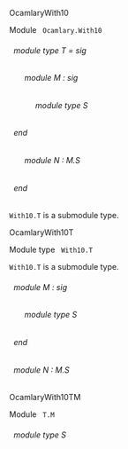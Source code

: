 OcamlaryWith10

 Module `` Ocamlary.With10`` 
<a id="module-type-T"></a>
###### &nbsp; module type T = sig

<a id="module-M"></a>
###### &nbsp; &nbsp; &nbsp; &nbsp;module M : sig

<a id="module-type-S"></a>
###### &nbsp; &nbsp; &nbsp; &nbsp;&nbsp; &nbsp; &nbsp;module type S


###### &nbsp; end



<a id="module-N"></a>
###### &nbsp; &nbsp; &nbsp; &nbsp;module N : M.S


###### &nbsp; end

`` With10.T
``  is a submodule type.



OcamlaryWith10T

 Module type `` With10.T`` 


`` With10.T
``  is a submodule type.

<a id="module-M"></a>
###### &nbsp; module M : sig

<a id="module-type-S"></a>
###### &nbsp; &nbsp; &nbsp; &nbsp;module type S


###### &nbsp; end



<a id="module-N"></a>
###### &nbsp; module N : M.S


OcamlaryWith10TM

 Module `` T.M`` 
<a id="module-type-S"></a>
###### &nbsp; module type S

